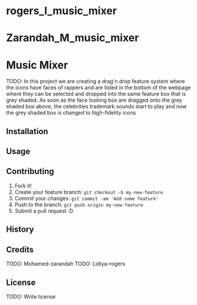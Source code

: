 
# rogers_l_music_mixer
# Zarandah_M_music_mixer
# Music Mixer

TODO: In this project we are creating a drag'n drop feature system where the icons have faces of rappers and are listed in the bottom of the webpage where they can be selected and dropped into the same feature box that is grey shaded. As soon as the face looking box are dragged onto the grey shaded box above, the celebrities trademark sounds start to play and now the grey shaded box is changed to high-fidelity icons 

## Installation


## Usage


## Contributing

1. Fork it!
2. Create your feature branch: `git checkout -b my-new-feature`
3. Commit your changes: `git commit -am 'Add some feature'`
4. Push to the branch: `git push origin my-new-feature`
5. Submit a pull request :D

## History


## Credits

TODO: Mohamed-zarandah
TODO: Lidiya-rogers

## License

TODO: Write license
